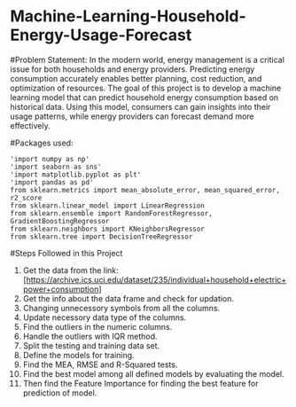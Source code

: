 # Machine-Learning-Household-Energy-Usage-Forecast

#Problem Statement:
In the modern world, energy management is a critical issue for both households and energy providers. Predicting energy consumption accurately enables better planning, cost reduction, and optimization of resources. The goal of this project is to develop a machine learning model that can predict household energy consumption based on historical data. Using this model, consumers can gain insights into their usage patterns, while energy providers can forecast demand more effectively.

#Packages used:

`'import numpy as np'` </br>
`'import seaborn as sns'` </br>
`'import matplotlib.pyplot as plt'` </br>
`'import pandas as pd'` </br>
`from sklearn.metrics import mean_absolute_error, mean_squared_error, r2_score` </br>
`from sklearn.linear_model import LinearRegression` </br>
`from sklearn.ensemble import RandomForestRegressor, GradientBoostingRegressor` </br>
`from sklearn.neighbors import KNeighborsRegressor` </br>
`from sklearn.tree import DecisionTreeRegressor` </br>

#Steps Followed in this Project
1. Get the data from the link: [https://archive.ics.uci.edu/dataset/235/individual+household+electric+power+consumption]
2. Get the info about the data frame and check for updation.
3. Changing unnecessory symbols from all the columns.
4. Update necessory data type of the columns.
5. Find the outliers in the numeric columns.
6. Handle the outliers with IQR method.
7. Split the testing and training data set.
8. Define the models for training.
9. Find the MEA, RMSE and R-Squared tests.
10. Find the best model among all defined models by evaluating the model.
11. Then find the Feature Importance for finding the best feature for prediction of model.

